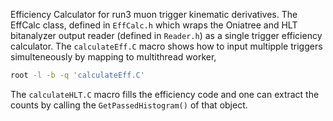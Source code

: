 Efficiency Calculator for run3 muon trigger kinematic derivatives.
The EffCalc class, defined in `EffCalc.h` which wraps the Oniatree and HLT bitanalyzer output reader (defined in `Reader.h`) as a single trigger efficiency calculator. The `calculateEff.C` macro shows how to input multipple triggers simulteneously by mapping to multithread worker,

```bash
root -l -b -q 'calculateEff.C'
```

The `calculateHLT.C` macro fills the efficiency code and one can extract the counts by calling the `GetPassedHistogram()` of that object. 
